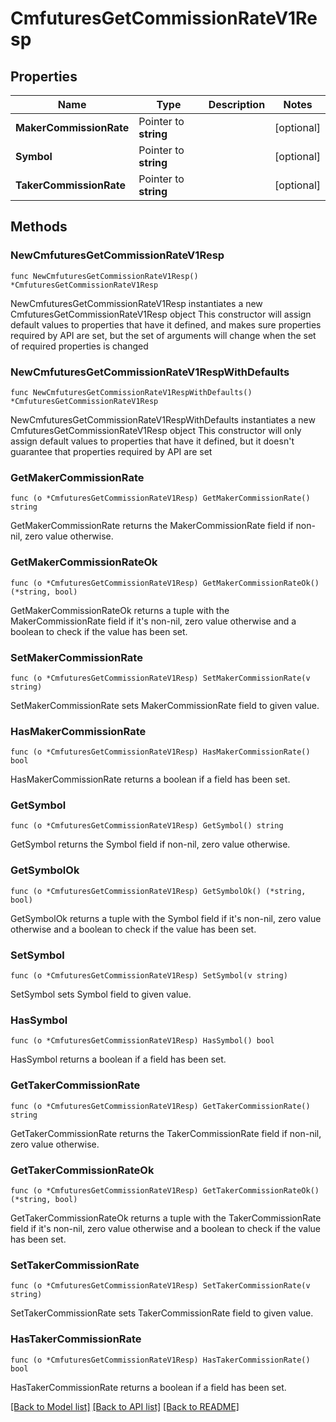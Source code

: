 # CmfuturesGetCommissionRateV1Resp

## Properties

Name | Type | Description | Notes
------------ | ------------- | ------------- | -------------
**MakerCommissionRate** | Pointer to **string** |  | [optional] 
**Symbol** | Pointer to **string** |  | [optional] 
**TakerCommissionRate** | Pointer to **string** |  | [optional] 

## Methods

### NewCmfuturesGetCommissionRateV1Resp

`func NewCmfuturesGetCommissionRateV1Resp() *CmfuturesGetCommissionRateV1Resp`

NewCmfuturesGetCommissionRateV1Resp instantiates a new CmfuturesGetCommissionRateV1Resp object
This constructor will assign default values to properties that have it defined,
and makes sure properties required by API are set, but the set of arguments
will change when the set of required properties is changed

### NewCmfuturesGetCommissionRateV1RespWithDefaults

`func NewCmfuturesGetCommissionRateV1RespWithDefaults() *CmfuturesGetCommissionRateV1Resp`

NewCmfuturesGetCommissionRateV1RespWithDefaults instantiates a new CmfuturesGetCommissionRateV1Resp object
This constructor will only assign default values to properties that have it defined,
but it doesn't guarantee that properties required by API are set

### GetMakerCommissionRate

`func (o *CmfuturesGetCommissionRateV1Resp) GetMakerCommissionRate() string`

GetMakerCommissionRate returns the MakerCommissionRate field if non-nil, zero value otherwise.

### GetMakerCommissionRateOk

`func (o *CmfuturesGetCommissionRateV1Resp) GetMakerCommissionRateOk() (*string, bool)`

GetMakerCommissionRateOk returns a tuple with the MakerCommissionRate field if it's non-nil, zero value otherwise
and a boolean to check if the value has been set.

### SetMakerCommissionRate

`func (o *CmfuturesGetCommissionRateV1Resp) SetMakerCommissionRate(v string)`

SetMakerCommissionRate sets MakerCommissionRate field to given value.

### HasMakerCommissionRate

`func (o *CmfuturesGetCommissionRateV1Resp) HasMakerCommissionRate() bool`

HasMakerCommissionRate returns a boolean if a field has been set.

### GetSymbol

`func (o *CmfuturesGetCommissionRateV1Resp) GetSymbol() string`

GetSymbol returns the Symbol field if non-nil, zero value otherwise.

### GetSymbolOk

`func (o *CmfuturesGetCommissionRateV1Resp) GetSymbolOk() (*string, bool)`

GetSymbolOk returns a tuple with the Symbol field if it's non-nil, zero value otherwise
and a boolean to check if the value has been set.

### SetSymbol

`func (o *CmfuturesGetCommissionRateV1Resp) SetSymbol(v string)`

SetSymbol sets Symbol field to given value.

### HasSymbol

`func (o *CmfuturesGetCommissionRateV1Resp) HasSymbol() bool`

HasSymbol returns a boolean if a field has been set.

### GetTakerCommissionRate

`func (o *CmfuturesGetCommissionRateV1Resp) GetTakerCommissionRate() string`

GetTakerCommissionRate returns the TakerCommissionRate field if non-nil, zero value otherwise.

### GetTakerCommissionRateOk

`func (o *CmfuturesGetCommissionRateV1Resp) GetTakerCommissionRateOk() (*string, bool)`

GetTakerCommissionRateOk returns a tuple with the TakerCommissionRate field if it's non-nil, zero value otherwise
and a boolean to check if the value has been set.

### SetTakerCommissionRate

`func (o *CmfuturesGetCommissionRateV1Resp) SetTakerCommissionRate(v string)`

SetTakerCommissionRate sets TakerCommissionRate field to given value.

### HasTakerCommissionRate

`func (o *CmfuturesGetCommissionRateV1Resp) HasTakerCommissionRate() bool`

HasTakerCommissionRate returns a boolean if a field has been set.


[[Back to Model list]](../README.md#documentation-for-models) [[Back to API list]](../README.md#documentation-for-api-endpoints) [[Back to README]](../README.md)


